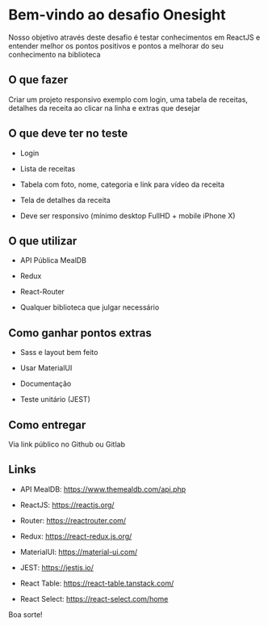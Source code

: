 # Bem-vindo ao desafio Onesight

Nosso objetivo através deste desafio é testar conhecimentos em ReactJS e entender melhor os pontos positivos e pontos a melhorar do seu conhecimento na biblioteca

## O que fazer

Criar um projeto responsivo exemplo com login, uma tabela de receitas, detalhes da receita ao clicar na linha e extras que desejar

## O que deve ter no teste

- Login

- Lista de receitas

- Tabela com foto, nome, categoria e link para vídeo da receita

- Tela de detalhes da receita

- Deve ser responsivo (mínimo desktop FullHD + mobile iPhone X)

## O que utilizar

- API Pública MealDB

- Redux

- React-Router

- Qualquer biblioteca que julgar necessário

## Como ganhar pontos extras

- Sass e layout bem feito

- Usar MaterialUI

- Documentação

- Teste unitário (JEST)

## Como entregar

Via link público no Github ou Gitlab

## Links

- API MealDB: https://www.themealdb.com/api.php

- ReactJS: https://reactjs.org/

- Router: https://reactrouter.com/

- Redux: https://react-redux.js.org/

- MaterialUI: https://material-ui.com/

- JEST: https://jestjs.io/

- React Table: https://react-table.tanstack.com/

- React Select: https://react-select.com/home

Boa sorte!
